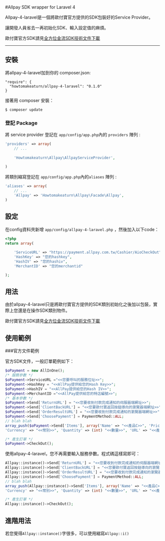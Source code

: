 #Allpay SDK wrapper for Laravel 4

Allpay-4-laravel是一個將歐付寶官方提供的SDK包裝好的Service Provider。

讓開發人員省去一再初始化SDK、輸入設定值的麻煩。

歐付寶官方SDK請見[全方位金流SDK技術文件下載](http://www.allpay.com.tw/Service/Appcntr_Dwnld?Anchor=AnchorDoc)



---
 
## 安裝

將allpay-4-laravel加到你的 composer.json:

```
"require": {
  "howtomakeaturn/allpay-4-laravel": "0.1.0"
}
```

接著用 composer 安裝：

```
$ composer update
```

### 登記 Package

將 service provider 登記在 ```app/config/app.php```內的 ```providers``` 陣列 :

```php
'providers' => array(
	// ...
	
    'Howtomakeaturn\Allpay\AllpayServiceProvider',
    
)
```

將類別縮寫登記在 ```app/config/app.php```內的```aliases``` 陣列 :


```php
'aliases' => array(
	// ...
    'Allpay' => 'Howtomakeaturn\Allpay\Facade\Allpay',
)
```

## 設定


在config資料夾新增 ``app/config/allpay-4-laravel.php`` ，然後加入以下code：

```php
<?php
return array( 
	
    'ServiceURL' => "https://payment.allpay.com.tw/Cashier/AioCheckOut",
    'HashKey' => "您的hashkey",
    'HashIV' => "您的hashiv",
    'MerchantID' => "您的merchantid"

);
```

## 用法

由於allpay-4-laravel只是將歐付寶官方提供的SDK類別初始化之後加以包裝，實際上您還是在操作SDK類別物件。

歐付寶官方SDK請見[全方位金流SDK技術文件下載](http://www.allpay.com.tw/Service/Appcntr_Dwnld?Anchor=AnchorDoc)


## 使用範例

###官方文件範例

官方SDK文件，一般訂單範例如下：

```php
$oPayment = new AllInOne();
/* 服務參數 */
$oPayment->ServiceURL ="<<您要呼叫的服務位址>>";
$oPayment->HashKey = "<<AllPay提供給您的Hash Key>>";
$oPayment->HashIV = "<<AllPay提供給您的Hash IV>>";
$oPayment->MerchantID ="<<AllPay提供給您的特店編號>>";
/* 基本參數 */
$oPayment->Send['ReturnURL'] = "<<您要收到付款完成通知的伺服器端網址>>";
$oPayment->Send['ClientBackURL'] = "<<您要歐付寶返回按鈕導向的瀏覽器端網址>>";
$oPayment->Send['OrderResultURL'] = "<<您要收到付款完成通知的瀏覽器端網址>>";
$oPayment->Send['ChoosePayment'] = PaymentMethod::ALL;
// blah blah
array_push($oPayment->Send['Items'], array('Name' => "<<產品C>>", 'Price' => (int)"<<單價>>",
'Currency' => "<<幣別>>", 'Quantity' => (int) "<<數量>>", 'URL' => "<<產品說明位址>>"));

/* 產生訂單 */
$oPayment->CheckOut();
```

使用allpay-4-laravel，您不再需要輸入服務參數。程式碼這樣寫即可：

```php
Allpay::instance()->Send['ReturnURL'] = "<<您要收到付款完成通知的伺服器端網址>>";
Allpay::instance()->Send['ClientBackURL'] = "<<您要歐付寶返回按鈕導向的瀏覽器端網址>>";
Allpay::instance()->Send['OrderResultURL'] = "<<您要收到付款完成通知的瀏覽器端網址>>";
Allpay::instance()->Send['ChoosePayment'] = PaymentMethod::ALL;
// blah blah
array_push(Allpay::instance()->Send['Items'], array('Name' => "<<產品C>>", 'Price' => (int)"<<單價>>",
'Currency' => "<<幣別>>", 'Quantity' => (int) "<<數量>>", 'URL' => "<<產品說明位址>>"));

/* 產生訂單 */
Allpay::instance()->CheckOut();

```

## 進階用法

若您覺得``Allpay::instance()``字很多，可以使用縮寫``Allpay::i()``
